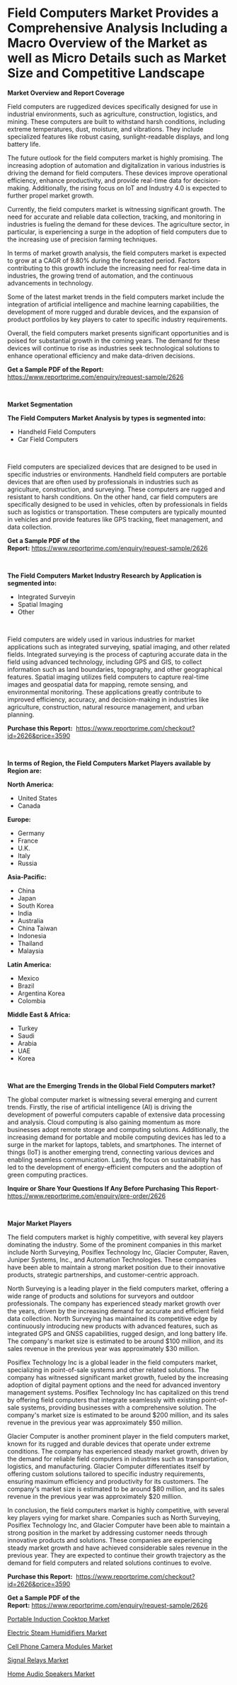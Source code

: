 <p><h1>Field Computers Market Provides a Comprehensive Analysis Including a Macro Overview of the Market as well as Micro Details such as Market Size and Competitive Landscape</h1></p><p><strong>Market Overview and Report Coverage</strong></p>
<p><p>Field computers are ruggedized devices specifically designed for use in industrial environments, such as agriculture, construction, logistics, and mining. These computers are built to withstand harsh conditions, including extreme temperatures, dust, moisture, and vibrations. They include specialized features like robust casing, sunlight-readable displays, and long battery life.</p><p>The future outlook for the field computers market is highly promising. The increasing adoption of automation and digitalization in various industries is driving the demand for field computers. These devices improve operational efficiency, enhance productivity, and provide real-time data for decision-making. Additionally, the rising focus on IoT and Industry 4.0 is expected to further propel market growth.</p><p>Currently, the field computers market is witnessing significant growth. The need for accurate and reliable data collection, tracking, and monitoring in industries is fueling the demand for these devices. The agriculture sector, in particular, is experiencing a surge in the adoption of field computers due to the increasing use of precision farming techniques.</p><p>In terms of market growth analysis, the field computers market is expected to grow at a CAGR of 9.80% during the forecasted period. Factors contributing to this growth include the increasing need for real-time data in industries, the growing trend of automation, and the continuous advancements in technology.</p><p>Some of the latest market trends in the field computers market include the integration of artificial intelligence and machine learning capabilities, the development of more rugged and durable devices, and the expansion of product portfolios by key players to cater to specific industry requirements.</p><p>Overall, the field computers market presents significant opportunities and is poised for substantial growth in the coming years. The demand for these devices will continue to rise as industries seek technological solutions to enhance operational efficiency and make data-driven decisions.</p></p>
<p><strong>Get a Sample PDF of the Report:</strong> <a href="https://www.reportprime.com/enquiry/request-sample/2626">https://www.reportprime.com/enquiry/request-sample/2626</a></p>
<p>&nbsp;</p>
<p><strong>Market Segmentation</strong></p>
<p><strong>The Field Computers Market Analysis by types is segmented into:</strong></p>
<p><ul><li>Handheld Field Computers</li><li>Car Field Computers</li></ul></p>
<p>&nbsp;</p>
<p><p>Field computers are specialized devices that are designed to be used in specific industries or environments. Handheld field computers are portable devices that are often used by professionals in industries such as agriculture, construction, and surveying. These computers are rugged and resistant to harsh conditions. On the other hand, car field computers are specifically designed to be used in vehicles, often by professionals in fields such as logistics or transportation. These computers are typically mounted in vehicles and provide features like GPS tracking, fleet management, and data collection.</p></p>
<p><strong>Get a Sample PDF of the Report:</strong>&nbsp;<a href="https://www.reportprime.com/enquiry/request-sample/2626">https://www.reportprime.com/enquiry/request-sample/2626</a></p>
<p>&nbsp;</p>
<p><strong>The Field Computers Market Industry Research by Application is segmented into:</strong></p>
<p><ul><li>Integrated Surveyin</li><li>Spatial Imaging</li><li>Other</li></ul></p>
<p>&nbsp;</p>
<p><p>Field computers are widely used in various industries for market applications such as integrated surveying, spatial imaging, and other related fields. Integrated surveying is the process of capturing accurate data in the field using advanced technology, including GPS and GIS, to collect information such as land boundaries, topography, and other geographical features. Spatial imaging utilizes field computers to capture real-time images and geospatial data for mapping, remote sensing, and environmental monitoring. These applications greatly contribute to improved efficiency, accuracy, and decision-making in industries like agriculture, construction, natural resource management, and urban planning.</p></p>
<p><strong>Purchase this Report:</strong>&nbsp; <a href="https://www.reportprime.com/checkout?id=2626&price=3590">https://www.reportprime.com/checkout?id=2626&price=3590</a></p>
<p>&nbsp;</p>
<p><strong>In terms of Region, the Field Computers Market Players available by Region are:</strong></p>
<p>
    <p> <strong> North America: </strong>
        <ul>
            <li>United States</li>
            <li>Canada</li>
        </ul>
        </p> 
    <p> <strong> Europe: </strong>
        <ul>
            <li>Germany</li>
            <li>France</li>
            <li>U.K.</li>
            <li>Italy</li>
            <li>Russia</li>
        </ul>
        </p> 
    <p> <strong> Asia-Pacific: </strong>
        <ul>
            <li>China</li>
            <li>Japan</li>
            <li>South Korea</li>
            <li>India</li>
            <li>Australia</li>
            <li>China Taiwan</li>
            <li>Indonesia</li>
            <li>Thailand</li>
            <li>Malaysia</li>
        </ul>
        </p> 
    <p> <strong> Latin America: </strong>
        <ul>
            <li>Mexico</li>
            <li>Brazil</li>
            <li>Argentina Korea</li>
            <li>Colombia</li>
        </ul>
        </p> 
    <p> <strong> Middle East & Africa: </strong>
        <ul>
            <li>Turkey</li>
            <li>Saudi</li>
            <li>Arabia</li>
            <li>UAE</li>
            <li>Korea</li>
        </ul>
    </p>
    </p>
<p>&nbsp;</p>
<p><strong>What are the Emerging Trends in the Global Field Computers market?</strong></p>
<p><p>The global computer market is witnessing several emerging and current trends. Firstly, the rise of artificial intelligence (AI) is driving the development of powerful computers capable of extensive data processing and analysis. Cloud computing is also gaining momentum as more businesses adopt remote storage and computing solutions. Additionally, the increasing demand for portable and mobile computing devices has led to a surge in the market for laptops, tablets, and smartphones. The internet of things (IoT) is another emerging trend, connecting various devices and enabling seamless communication. Lastly, the focus on sustainability has led to the development of energy-efficient computers and the adoption of green computing practices.</p></p>
<p><strong>Inquire or Share Your Questions If Any Before Purchasing This Report</strong>- <a href="https://www.reportprime.com/enquiry/pre-order/2626">https://www.reportprime.com/enquiry/pre-order/2626</a></p>
<p>&nbsp;</p>
<p><strong>Major Market Players</strong></p>
<p><p>The field computers market is highly competitive, with several key players dominating the industry. Some of the prominent companies in this market include North Surveying, Posiflex Technology Inc, Glacier Computer, Raven, Juniper Systems, Inc., and Automation Technologies. These companies have been able to maintain a strong market position due to their innovative products, strategic partnerships, and customer-centric approach.</p><p>North Surveying is a leading player in the field computers market, offering a wide range of products and solutions for surveyors and outdoor professionals. The company has experienced steady market growth over the years, driven by the increasing demand for accurate and efficient field data collection. North Surveying has maintained its competitive edge by continuously introducing new products with advanced features, such as integrated GPS and GNSS capabilities, rugged design, and long battery life. The company's market size is estimated to be around $100 million, and its sales revenue in the previous year was approximately $30 million.</p><p>Posiflex Technology Inc is a global leader in the field computers market, specializing in point-of-sale systems and other related solutions. The company has witnessed significant market growth, fueled by the increasing adoption of digital payment options and the need for advanced inventory management systems. Posiflex Technology Inc has capitalized on this trend by offering field computers that integrate seamlessly with existing point-of-sale systems, providing businesses with a comprehensive solution. The company's market size is estimated to be around $200 million, and its sales revenue in the previous year was approximately $50 million.</p><p>Glacier Computer is another prominent player in the field computers market, known for its rugged and durable devices that operate under extreme conditions. The company has experienced steady market growth, driven by the demand for reliable field computers in industries such as transportation, logistics, and manufacturing. Glacier Computer differentiates itself by offering custom solutions tailored to specific industry requirements, ensuring maximum efficiency and productivity for its customers. The company's market size is estimated to be around $80 million, and its sales revenue in the previous year was approximately $20 million.</p><p>In conclusion, the field computers market is highly competitive, with several key players vying for market share. Companies such as North Surveying, Posiflex Technology Inc, and Glacier Computer have been able to maintain a strong position in the market by addressing customer needs through innovative products and solutions. These companies are experiencing steady market growth and have achieved considerable sales revenue in the previous year. They are expected to continue their growth trajectory as the demand for field computers and related solutions continues to evolve.</p></p>
<p><strong>Purchase this Report:</strong>&nbsp;&nbsp;<a href="https://www.reportprime.com/checkout?id=2626&price=3590">https://www.reportprime.com/checkout?id=2626&price=3590</a></p>
<p></p>
<p><strong>Get a Sample PDF of the Report:</strong>&nbsp;<a href="https://www.reportprime.com/enquiry/request-sample/2626">https://www.reportprime.com/enquiry/request-sample/2626</a></p>
<p><p><a href="https://github.com/vimar16th/Market-Research-Report-List-2/blob/main/portable-induction-cooktop-market.md">Portable Induction Cooktop Market</a></p><p><a href="https://github.com/pizolina/Market-Research-Report-List-2/blob/main/electric-steam-humidifiers-market.md">Electric Steam Humidifiers Market</a></p><p><a href="https://github.com/sofayahoo2023/Market-Research-Report-List-2/blob/main/cell-phone-camera-modules-market.md">Cell Phone Camera Modules Market</a></p><p><a href="https://github.com/lbird53714/Market-Research-Report-List-2/blob/main/signal-relays-market.md">Signal Relays Market</a></p><p><a href="https://github.com/mabutironaldo/Market-Research-Report-List-2/blob/main/home-audio-speakers-market.md">Home Audio Speakers Market</a></p></p>